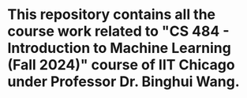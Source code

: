 #  This repository contains all the course work related to "CS 484 - Introduction to Machine Learning (Fall 2024)" course of IIT Chicago under Professor Dr. Binghui Wang.
